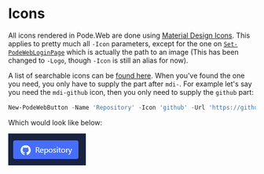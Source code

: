 # Icons

All icons rendered in Pode.Web are done using [Material Design Icons](https://materialdesignicons.com). This applies to pretty much all `-Icon` parameters, except for the one on [`Set-PodeWebLoginPage`](../../Functions/Pages/Set-PodeWebLoginPage) which is actually the path to an image (This has been changed to `-Logo`, though `-Icon` is still an alias for now).

A list of searchable icons can be [found here](https://pictogrammers.github.io/@mdi/font/5.4.55/). When you've found the one you need, you only have to supply the part after `mdi-`. For example let's say you need the `mdi-github` icon, then you only need to supply the `github` part:

```powershell
New-PodeWebButton -Name 'Repository' -Icon 'github' -Url 'https://github.com/Badgerati/Pode.Web'
```

Which would look like below:

![icon_example](../../images/icon_example.png)
